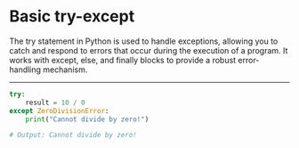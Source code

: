 # Basic try-except

The try statement in Python is used to handle exceptions, allowing you to catch and respond to errors that occur during the execution of a program. It works with except, else, and finally blocks to provide a robust error-handling mechanism.

---

```python
try:
    result = 10 / 0
except ZeroDivisionError:
    print("Cannot divide by zero!")

# Output: Cannot divide by zero!
```
